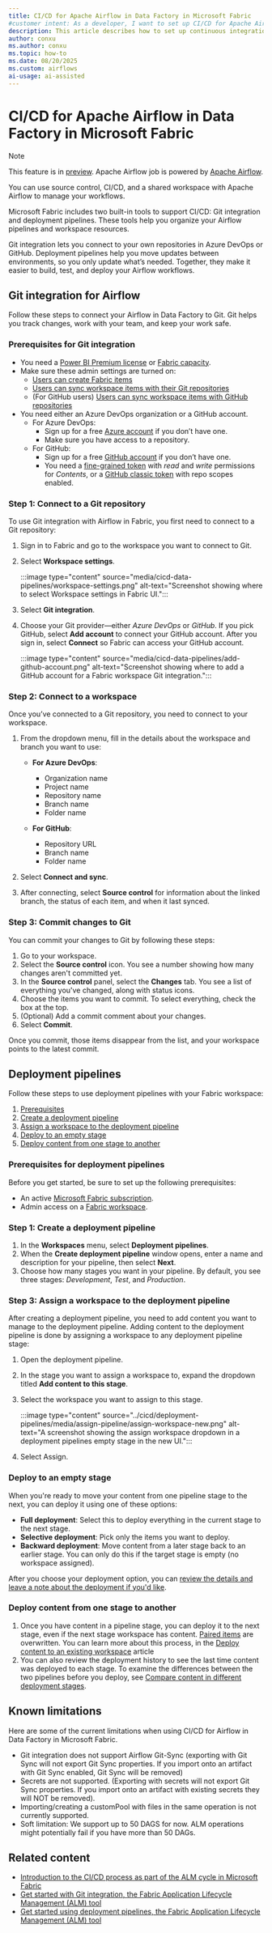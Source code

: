 ```yaml
---
title: CI/CD for Apache Airflow in Data Factory in Microsoft Fabric 
#customer intent: As a developer, I want to set up CI/CD for Apache Airflow Jobs in Data Factory so that I can automate integration, testing, and deployment.
description: This article describes how to set up continuous integration and delivery (CI/CD) for Apache Airflow in Data Factory for Microsoft Fabric.
author: conxu
ms.author: conxu
ms.topic: how-to
ms.date: 08/20/2025
ms.custom: airflows
ai-usage: ai-assisted
---
```


# CI/CD for Apache Airflow in Data Factory in Microsoft Fabric

> [!NOTE]
> This feature is in [preview](https://learn.microsoft.com/fabric/fundamentals/preview). Apache Airflow job is powered by [Apache Airflow](https://airflow.apache.org/).

You can use source control, CI/CD, and a shared workspace with Apache Airflow to manage your workflows.

Microsoft Fabric includes two built-in tools to support CI/CD: Git integration and deployment pipelines. These tools help you organize your Airflow pipelines and workspace resources.

Git integration lets you connect to your own repositories in Azure DevOps or GitHub. Deployment pipelines help you move updates between environments, so you only update what’s needed. Together, they make it easier to build, test, and deploy your Airflow workflows.

## Git integration for Airflow

Follow these steps to connect your Airflow in Data Factory to Git. Git helps you track changes, work with your team, and keep your work safe.

### Prerequisites for Git integration

- You need a [Power BI Premium license](/power-bi/enterprise/service-premium-what-is) or [Fabric capacity](../enterprise/licenses.md#capacity).
- Make sure these admin settings are turned on:
   - [Users can create Fabric items](../admin/fabric-switch.md)
   - [Users can sync workspace items with their Git repositories](../admin/git-integration-admin-settings.md#users-can-synchronize-workspace-items-with-their-git-repositories)
   - (For GitHub users) [Users can sync workspace items with GitHub repositories](../admin/git-integration-admin-settings.md#users-can-sync-workspace-items-with-github-repositories)
- You need either an Azure DevOps organization or a GitHub account.
   - For Azure DevOps:
      - Sign up for a free [Azure account](https://azure.microsoft.com/products/devops/) if you don’t have one.
      - Make sure you have access to a repository.
   - For GitHub:
      - Sign up for a free [GitHub account](https://github.com/) if you don’t have one.
      - You need a [fine-grained token](https://github.com/settings/personal-access-tokens/new) with _read_ and _write_ permissions for _Contents_, or a [GitHub classic token](https://github.com/settings/tokens/new) with repo scopes enabled.

### Step 1: Connect to a Git repository

To use Git integration with Airflow in Fabric, you first need to connect to a Git repository:

1. Sign in to Fabric and go to the workspace you want to connect to Git.
2. Select **Workspace settings**.

   :::image type="content" source="media/cicd-data-pipelines/workspace-settings.png" alt-text="Screenshot showing where to select Workspace settings in Fabric UI.":::

3. Select **Git integration**.
4. Choose your Git provider—either _Azure DevOps_ or _GitHub_. If you pick GitHub, select **Add account** to connect your GitHub account. After you sign in, select **Connect** so Fabric can access your GitHub account.

   :::image type="content" source="media/cicd-data-pipelines/add-github-account.png" alt-text="Screenshot showing where to add a GitHub account for a Fabric workspace Git integration.":::

### Step 2: Connect to a workspace

Once you’ve connected to a Git repository, you need to connect to your workspace.

1. From the dropdown menu, fill in the details about the workspace and branch you want to use:

   - **For Azure DevOps**:
     - Organization name
     - Project name
     - Repository name
     - Branch name
     - Folder name

   - **For GitHub**:
     - Repository URL
     - Branch name
     - Folder name

2. Select **Connect and sync**.

3. After connecting, select **Source control** for information about the linked branch, the status of each item, and when it last synced.

### Step 3: Commit changes to Git

You can commit your changes to Git by following these steps:

1. Go to your workspace.
2. Select the **Source control** icon. You see a number showing how many changes aren't committed yet.
3. In the **Source control** panel, select the **Changes** tab. You see a list of everything you've changed, along with status icons.
4. Choose the items you want to commit. To select everything, check the box at the top.
5. (Optional) Add a commit comment about your changes.
6. Select **Commit**.

Once you commit, those items disappear from the list, and your workspace points to the latest commit.

## Deployment pipelines

Follow these steps to use deployment pipelines with your Fabric workspace:

1. [Prerequisites](#prerequisites-for-deployment-pipelines)
2. [Create a deployment pipeline](#step-1-create-a-deployment-pipeline)
3. [Assign a workspace to the deployment pipeline](#step-3-assign-a-workspace-to-the-deployment-pipeline)
4. [Deploy to an empty stage](#deploy-to-an-empty-stage)
5. [Deploy content from one stage to another](#deploy-content-from-one-stage-to-another)

### Prerequisites for deployment pipelines

Before you get started, be sure to set up the following prerequisites:

- An active [Microsoft Fabric subscription](../enterprise/licenses.md).
- Admin access on a [Fabric workspace](../fundamentals/create-workspaces.md).

### Step 1: Create a deployment pipeline

1. In the **Workspaces** menu, select **Deployment pipelines**.
2. When the **Create deployment pipeline** window opens, enter a name and description for your pipeline, then select **Next**.
3. Choose how many stages you want in your pipeline. By default, you see three stages: _Development_, _Test_, and _Production_.

### Step 3: Assign a workspace to the deployment pipeline

After creating a deployment pipeline, you need to add content you want to manage to the deployment pipeline. Adding content to the deployment pipeline is done by assigning a workspace to any deployment pipeline stage:

1. Open the deployment pipeline.

2. In the stage you want to assign a workspace to, expand the dropdown titled **Add content to this stage**.

3. Select the workspace you want to assign to this stage.

    :::image type="content" source="../cicd/deployment-pipelines/media/assign-pipeline/assign-workspace-new.png" alt-text="A screenshot showing the assign workspace dropdown in a deployment pipelines empty stage in the new UI.":::

4. Select Assign.

### Deploy to an empty stage

When you're ready to move your content from one pipeline stage to the next, you can deploy it using one of these options:

- **Full deployment**: Select this to deploy everything in the current stage to the next stage.
- **Selective deployment**: Pick only the items you want to deploy.
- **Backward deployment**: Move content from a later stage back to an earlier stage. You can only do this if the target stage is empty (no workspace assigned).

After you choose your deployment option, you can [review the details and leave a note about the deployment if you'd like](../cicd/deployment-pipelines/deploy-content.md#review-your-deployment-and-leave-a-note).

### Deploy content from one stage to another

1. Once you have content in a pipeline stage, you can deploy it to the next stage, even if the next stage workspace has content. [Paired items](../cicd/deployment-pipelines/assign-pipeline.md#item-pairing) are overwritten. You can learn more about this process, in the [Deploy content to an existing workspace](../cicd/deployment-pipelines/understand-the-deployment-process.md#deploy-content-from-one-stage-to-another) article
2. You can also review the deployment history to see the last time content was deployed to each stage. To examine the differences between the two pipelines before you deploy, see [Compare content in different deployment stages](../cicd/deployment-pipelines/compare-pipeline-content.md).

## Known limitations

Here are some of the current limitations when using CI/CD for Airflow in Data Factory in Microsoft Fabric.

- Git integration does not support Airflow Git-Sync (exporting with Git Sync will not export Git Sync properties. If you import onto an artifact with Git Sync enabled, Git Sync will be removed) 
- Secrets are not supported. (Exporting with secrets will not export Git Sync properties. If you import onto an artifact with existing secrets they will NOT be removed). 
- Importing/creating a customPool with files in the same operation is not currently supported.
- Soft limitation: We support up to 50 DAGS for now. ALM operations might potentially fail if you have more than 50 DAGs. 

## Related content

- [Introduction to the CI/CD process as part of the ALM cycle in Microsoft Fabric](../cicd/cicd-overview.md?source=recommendations)
- [Get started with Git integration, the Fabric Application Lifecycle Management (ALM) tool](../cicd/git-integration/git-get-started.md?tabs=azure-devops%2CAzure%2Ccommit-to-git)
- [Get started using deployment pipelines, the Fabric Application Lifecycle Management (ALM) tool](../cicd/deployment-pipelines/get-started-with-deployment-pipelines.md?tabs=from-fabric%2Cnew%2Cstage-settings-new)
